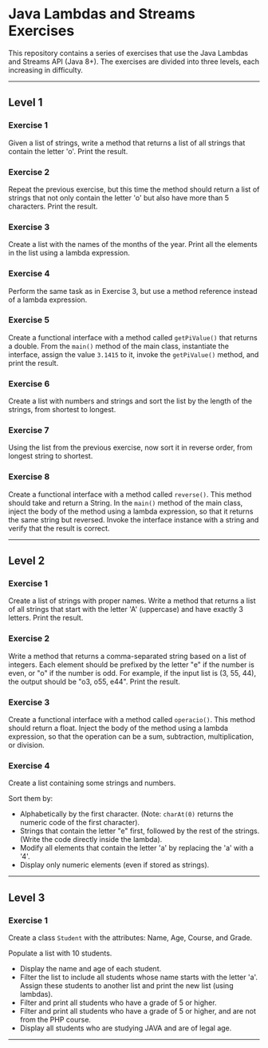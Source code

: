 # Java Lambdas and Streams Exercises

This repository contains a series of exercises that use the Java Lambdas and Streams API (Java 8+). The exercises are divided into three levels, each increasing in difficulty.

---

## Level 1

### Exercise 1
Given a list of strings, write a method that returns a list of all strings that contain the letter 'o'. Print the result.

### Exercise 2
Repeat the previous exercise, but this time the method should return a list of strings that not only contain the letter 'o' but also have more than 5 characters. Print the result.

### Exercise 3
Create a list with the names of the months of the year. Print all the elements in the list using a lambda expression.

### Exercise 4
Perform the same task as in Exercise 3, but use a method reference instead of a lambda expression.

### Exercise 5
Create a functional interface with a method called `getPiValue()` that returns a double. From the `main()` method of the main class, instantiate the interface, assign the value `3.1415` to it, invoke the `getPiValue()` method, and print the result.

### Exercise 6
Create a list with numbers and strings and sort the list by the length of the strings, from shortest to longest.

### Exercise 7
Using the list from the previous exercise, now sort it in reverse order, from longest string to shortest.

### Exercise 8
Create a functional interface with a method called `reverse()`. This method should take and return a String. In the `main()` method of the main class, inject the body of the method using a lambda expression, so that it returns the same string but reversed. Invoke the interface instance with a string and verify that the result is correct.

---

## Level 2

### Exercise 1
Create a list of strings with proper names. Write a method that returns a list of all strings that start with the letter 'A' (uppercase) and have exactly 3 letters. Print the result.

### Exercise 2
Write a method that returns a comma-separated string based on a list of integers. Each element should be prefixed by the letter "e" if the number is even, or "o" if the number is odd. For example, if the input list is (3, 55, 44), the output should be "o3, o55, e44". Print the result.

### Exercise 3
Create a functional interface with a method called `operacio()`. This method should return a float. Inject the body of the method using a lambda expression, so that the operation can be a sum, subtraction, multiplication, or division.

### Exercise 4
Create a list containing some strings and numbers.

Sort them by:
- Alphabetically by the first character. (Note: `charAt(0)` returns the numeric code of the first character).
- Strings that contain the letter "e" first, followed by the rest of the strings. (Write the code directly inside the lambda).
- Modify all elements that contain the letter 'a' by replacing the 'a' with a '4'.
- Display only numeric elements (even if stored as strings).

---

## Level 3

### Exercise 1
Create a class `Student` with the attributes: Name, Age, Course, and Grade.

Populate a list with 10 students.

- Display the name and age of each student.
- Filter the list to include all students whose name starts with the letter 'a'. Assign these students to another list and print the new list (using lambdas).
- Filter and print all students who have a grade of 5 or higher.
- Filter and print all students who have a grade of 5 or higher, and are not from the PHP course.
- Display all students who are studying JAVA and are of legal age.

---
